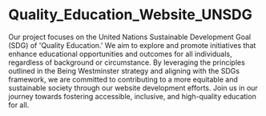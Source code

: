 # Quality_Education_Website_UNSDG
 Our project focuses on the United Nations Sustainable Development Goal (SDG) of 'Quality Education.' We aim to explore and promote initiatives that enhance educational opportunities and outcomes for all individuals, regardless of background or circumstance. By leveraging the principles outlined in the Being Westminster strategy and aligning with the SDGs framework, we are committed to contributing to a more equitable and sustainable society through our website development efforts. Join us in our journey towards fostering accessible, inclusive, and high-quality education for all.
